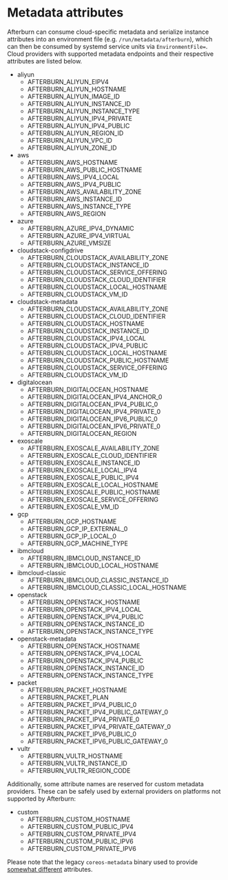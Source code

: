 # Metadata attributes

Afterburn can consume cloud-specific metadata and serialize instance attributes into an environment file (e.g. `/run/metadata/afterburn`), which can then be consumed by systemd service units via `EnvironmentFile=`.
Cloud providers with supported metadata endpoints and their respective attributes are listed below.

* aliyun
  - AFTERBURN_ALIYUN_EIPV4
  - AFTERBURN_ALIYUN_HOSTNAME
  - AFTERBURN_ALIYUN_IMAGE_ID
  - AFTERBURN_ALIYUN_INSTANCE_ID
  - AFTERBURN_ALIYUN_INSTANCE_TYPE
  - AFTERBURN_ALIYUN_IPV4_PRIVATE
  - AFTERBURN_ALIYUN_IPV4_PUBLIC
  - AFTERBURN_ALIYUN_REGION_ID
  - AFTERBURN_ALIYUN_VPC_ID
  - AFTERBURN_ALIYUN_ZONE_ID
* aws
  - AFTERBURN_AWS_HOSTNAME
  - AFTERBURN_AWS_PUBLIC_HOSTNAME
  - AFTERBURN_AWS_IPV4_LOCAL
  - AFTERBURN_AWS_IPV4_PUBLIC
  - AFTERBURN_AWS_AVAILABILITY_ZONE
  - AFTERBURN_AWS_INSTANCE_ID
  - AFTERBURN_AWS_INSTANCE_TYPE
  - AFTERBURN_AWS_REGION
* azure
  - AFTERBURN_AZURE_IPV4_DYNAMIC
  - AFTERBURN_AZURE_IPV4_VIRTUAL
  - AFTERBURN_AZURE_VMSIZE
* cloudstack-configdrive
  - AFTERBURN_CLOUDSTACK_AVAILABILITY_ZONE
  - AFTERBURN_CLOUDSTACK_INSTANCE_ID
  - AFTERBURN_CLOUDSTACK_SERVICE_OFFERING
  - AFTERBURN_CLOUDSTACK_CLOUD_IDENTIFIER
  - AFTERBURN_CLOUDSTACK_LOCAL_HOSTNAME
  - AFTERBURN_CLOUDSTACK_VM_ID
* cloudstack-metadata
  - AFTERBURN_CLOUDSTACK_AVAILABILITY_ZONE
  - AFTERBURN_CLOUDSTACK_CLOUD_IDENTIFIER
  - AFTERBURN_CLOUDSTACK_HOSTNAME
  - AFTERBURN_CLOUDSTACK_INSTANCE_ID
  - AFTERBURN_CLOUDSTACK_IPV4_LOCAL
  - AFTERBURN_CLOUDSTACK_IPV4_PUBLIC
  - AFTERBURN_CLOUDSTACK_LOCAL_HOSTNAME
  - AFTERBURN_CLOUDSTACK_PUBLIC_HOSTNAME
  - AFTERBURN_CLOUDSTACK_SERVICE_OFFERING
  - AFTERBURN_CLOUDSTACK_VM_ID
* digitalocean
  - AFTERBURN_DIGITALOCEAN_HOSTNAME
  - AFTERBURN_DIGITALOCEAN_IPV4_ANCHOR_0
  - AFTERBURN_DIGITALOCEAN_IPV4_PUBLIC_0
  - AFTERBURN_DIGITALOCEAN_IPV4_PRIVATE_0
  - AFTERBURN_DIGITALOCEAN_IPV6_PUBLIC_0
  - AFTERBURN_DIGITALOCEAN_IPV6_PRIVATE_0
  - AFTERBURN_DIGITALOCEAN_REGION
* exoscale
  - AFTERBURN_EXOSCALE_AVAILABILITY_ZONE
  - AFTERBURN_EXOSCALE_CLOUD_IDENTIFIER
  - AFTERBURN_EXOSCALE_INSTANCE_ID
  - AFTERBURN_EXOSCALE_LOCAL_IPV4
  - AFTERBURN_EXOSCALE_PUBLIC_IPV4
  - AFTERBURN_EXOSCALE_LOCAL_HOSTNAME
  - AFTERBURN_EXOSCALE_PUBLIC_HOSTNAME
  - AFTERBURN_EXOSCALE_SERVICE_OFFERING
  - AFTERBURN_EXOSCALE_VM_ID
* gcp
  - AFTERBURN_GCP_HOSTNAME
  - AFTERBURN_GCP_IP_EXTERNAL_0
  - AFTERBURN_GCP_IP_LOCAL_0
  - AFTERBURN_GCP_MACHINE_TYPE
* ibmcloud
  - AFTERBURN_IBMCLOUD_INSTANCE_ID
  - AFTERBURN_IBMCLOUD_LOCAL_HOSTNAME
* ibmcloud-classic
  - AFTERBURN_IBMCLOUD_CLASSIC_INSTANCE_ID
  - AFTERBURN_IBMCLOUD_CLASSIC_LOCAL_HOSTNAME
* openstack
  - AFTERBURN_OPENSTACK_HOSTNAME
  - AFTERBURN_OPENSTACK_IPV4_LOCAL
  - AFTERBURN_OPENSTACK_IPV4_PUBLIC
  - AFTERBURN_OPENSTACK_INSTANCE_ID
  - AFTERBURN_OPENSTACK_INSTANCE_TYPE
* openstack-metadata
  - AFTERBURN_OPENSTACK_HOSTNAME
  - AFTERBURN_OPENSTACK_IPV4_LOCAL
  - AFTERBURN_OPENSTACK_IPV4_PUBLIC
  - AFTERBURN_OPENSTACK_INSTANCE_ID
  - AFTERBURN_OPENSTACK_INSTANCE_TYPE
* packet
  - AFTERBURN_PACKET_HOSTNAME
  - AFTERBURN_PACKET_PLAN
  - AFTERBURN_PACKET_IPV4_PUBLIC_0
  - AFTERBURN_PACKET_IPV4_PUBLIC_GATEWAY_0
  - AFTERBURN_PACKET_IPV4_PRIVATE_0
  - AFTERBURN_PACKET_IPV4_PRIVATE_GATEWAY_0
  - AFTERBURN_PACKET_IPV6_PUBLIC_0
  - AFTERBURN_PACKET_IPV6_PUBLIC_GATEWAY_0
* vultr
  - AFTERBURN_VULTR_HOSTNAME
  - AFTERBURN_VULTR_INSTANCE_ID
  - AFTERBURN_VULTR_REGION_CODE

Additionally, some attribute names are reserved for custom metadata providers.
These can be safely used by external providers on platforms not supported by Afterburn:

* custom
  - AFTERBURN_CUSTOM_HOSTNAME
  - AFTERBURN_CUSTOM_PUBLIC_IPV4
  - AFTERBURN_CUSTOM_PRIVATE_IPV4
  - AFTERBURN_CUSTOM_PUBLIC_IPV6
  - AFTERBURN_CUSTOM_PRIVATE_IPV6

Please note that the legacy `coreos-metadata` binary used to provide [somewhat different][cl-legacy] attributes.

[cl-legacy]: ./legacy-attributes.md
